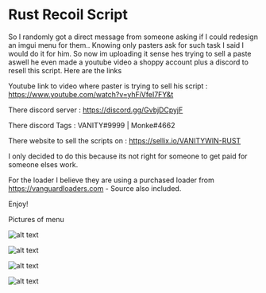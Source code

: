 # Rust Recoil Script
So I randomly got a direct message from someone asking if I could redesign an imgui menu for them.. Knowing only pasters ask for such task I said I would do it for him. So now im uploading it sense hes trying to sell a paste aswell he even made a youtube video a shoppy account plus a discord to resell this script. Here are the links

Youtube link to video where paster is trying to sell his script :
https://www.youtube.com/watch?v=yhFiVfeI7FY&t

There discord server :
https://discord.gg/GvbjDCpyjF

There discord Tags :
VANITY#9999 | Monke#4662

There website to sell the scripts on :
https://sellix.io/VANITYWIN-RUST

I only decided to do this because its not right for someone to get paid for someone elses work.

For the loader I believe they are using a purchased loader from https://vanguardloaders.com - Source also included.

Enjoy!


Pictures of menu

![alt text](https://cdn.discordapp.com/attachments/725631967164366878/791534486462398484/third_link.png)

![alt text](https://cdn.discordapp.com/attachments/725631967164366878/791534479289221130/4_menu.png)

![alt text](https://cdn.discordapp.com/attachments/725631967164366878/791534482079219712/second_picture.png)

![alt text](https://cdn.discordapp.com/attachments/725631967164366878/791534480707420181/First_Picture.png)
